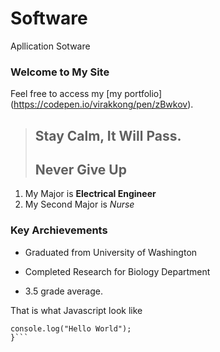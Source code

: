 Software
=======================================

Apllication Sotware


### Welcome to My Site

Feel free to access my [my portfolio] (https://codepen.io/virakkong/pen/zBwkov).

> ## Stay Calm, It Will Pass.
>
> ## Never Give Up

1. My Major is **Electrical Engineer**
2. My Second Major is *Nurse*

### Key Archievements

* Graduated from University of Washington
+ Completed Research for Biology Department
- 3.5 grade average.

That is what Javascript look like 
```function test (arr) {
console.log("Hello World");
}```
